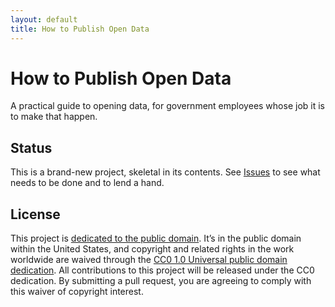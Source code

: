 ```yaml
---
layout: default
title: How to Publish Open Data
---
```


# How to Publish Open Data

A practical guide to opening data, for government employees whose job it is to make that happen.

## Status

This is a brand-new project, skeletal in its contents. See [Issues](https://github.com/USODI/How-To/issues) to see what needs to be done and to lend a hand.

## License

This project is [dedicated to the public domain](LICENSE). It’s in the public domain within the United States, and copyright and related rights in the work worldwide are waived through the [CC0 1.0 Universal public domain dedication](http://creativecommons.org/publicdomain/zero/1.0/). All contributions to this project will be released under the CC0 dedication. By submitting a pull request, you are agreeing to comply with this waiver of copyright interest.